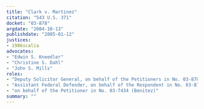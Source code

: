```yaml
---
title: "Clark v. Martinez"
citation: "543 U.S. 371"
docket: "03-878"
argdate: "2004-10-13"
publishdate: "2005-01-12"
justices:
- 1986scalia
advocates:
- "Edwin S. Kneedler"
- "Christine S. Dahl"
- "John S. Mills"
roles:
- "Deputy Solicitor General, on behalf of the Petitioners in No. 03-878 (Clark, et al.) and Respondent in No. 03-7434 (Rozos, et al.)"
- "Assistant Federal Defender, on behalf of the Respondent in No. 03-878 (Martinez)"
- "on behalf of the Petitioner in No. 03-7434 (Benitez)"
summary: ""
---
```


